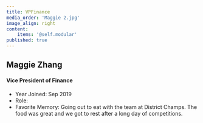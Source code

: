 ```yaml
---
title: VPFinance
media_order: 'Maggie 2.jpg'
image_align: right
content:
    items: '@self.modular'
published: true
---
```


## Maggie Zhang
#### Vice President of Finance
* Year Joined: Sep 2019
* Role: 
* Favorite Memory: Going out to eat with the team at District Champs. The food was great and we got to rest after a long day of competitions. 
